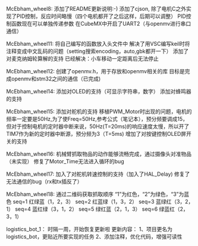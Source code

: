McEbham_wheel8:
添加了README更新说明:-)
添加了cjson,
除了电机C之外实现了PID控制，反应时间略慢（四个电机都开了之后这样，后期可以调整）
PID控制函数现在可以单独传递参数
在CubeMX中开启了UART2（与openmv进行串口通信）

McEbham_wheel11:
将自己编写的函数放入头文件中
解决了用VSC编写keil时将注释变成中文乱码的问题（setting搜索encoding，auto,gbk都开一下）
添加了对麦克纳姆轮算解的支持
已经解决：小车移动一定距离后无法停止

McEbham_wheel12:
创建了openmv.h，用于存放和openmv相关的库
目标是完成openmv和stm32之间的通信（已完成)

McEbham_wheel14:
添加对OLED的支持（可显示字符串，数字）
添加对蜂鸣器的支持

McEbham_wheel15:
添加对舵机的支持
移植PWM_Motor时出现的问题，电机的频率一定要是50Hz,为了使Freq=50Hz,参考公式（笔记本），预分频要调成15，
但对于控制电机的定时器中断来说，50Hz(T=20ms)的响应速度太慢，所以开了TIM7作为新的定时器中断源，预分频为3（T=5ms)
增加了对按键控制OLED屏开关的支持

McEbham_wheel16:
机械臂抓取物品的动作能够流畅完成，通过摄像头对准物品（未实现）
修复了Motor_Time无法进入循环的bug

McEbham_wheel17:
加入了对舵机转速控制的支持（加入了HAL_Delay)
修复了无法通信的bug（rx和tx插反了）

McEbham_wheel18:
通过二维码获取抓取顺序
“1”为红色，“2”为绿色，“3”为蓝色
seq=1 红绿蓝（1，2，3）
seq=2 红蓝绿（1，3，2）
seq=3 蓝绿红（3，2，1）
seq=4 蓝红绿（3，1，2）
seq=5 绿红蓝（2，1，3）
seq=6 绿蓝红（2，3，1）


logistics_bot_1：
时隔一周，开始恢复更新啦
更新内容：
1、项目更名为logistics_bot，更贴近所要实现的任务
2、添加注释，优化代码，增强可读性
